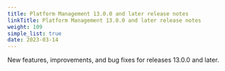 ```yaml
---
title: Platform Management 13.0.0 and later release notes
linkTitle: Platform Management 13.0.0 and later release notes
weight: 109
simple_list: true
date: 2023-03-14
---
```

New features, improvements, and bug fixes for releases 13.0.0 and later.